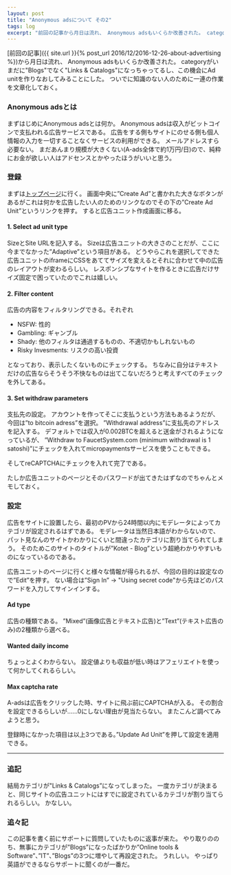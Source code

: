 ```yaml
---
layout: post
title: "Anonymous adsについて その2"
tags: log
excerpt: "前回の記事から月日は流れ、 Anonymous adsもいくらか改善された。 categoryがいまだに”Blogs”でなく”Links & Catalogs”になっちゃってるし、この機会にAd unitを作りなおしてみることにした。 ついでに知識のない人のために一連の作業を文章化しておく。"
---
```


[前回の記事]({{ site.url }}{% post_url 2016/12/2016-12-26-about-advertising %})から月日は流れ、
Anonymous adsもいくらか改善された。
categoryがいまだに"Blogs"でなく"Links & Catalogs"になっちゃってるし、この機会にAd unitを作りなおしてみることにした。
ついでに知識のない人のために一連の作業を文章化しておく。

### Anonymous adsとは

まずはじめにAnonymous adsとは何か。
Anonymous adsは収入がビットコインで支払われる広告サービスである。
広告をする側もサイトにのせる側も個人情報の入力を一切することなくサービスの利用ができる。
メールアドレスすら必要ない。
まだあんまり規模が大きくない(A-ads全体で約1万円/日)ので、純粋にお金が欲しい人はアドセンスとかやったほうがいいと思う。

### 登録

まずは[トップページ](https://a-ads.com/)に行く。
画面中央に”Create Ad”と書かれた大きなボタンがあるがこれは何かを広告したい人のためのリンクなのでその下の”Create Ad Unit”というリンクを押す。
すると広告ユニット作成画面に移る。

#### 1. Select ad unit type

SizeとSite URLを記入する。
Sizeは広告ユニットの大きさのことだが、ここに今までなかった”Adaptive”という項目がある。
どうやらこれを選択してできた広告ユニットのiframeにCSSをあててサイズを変えるとそれに合わせて中の広告のレイアウトが変わるらしい。
レスポンシブなサイトを作るときに広告だけサイズ固定で困っていたのでこれは嬉しい。

#### 2. Filter content

広告の内容をフィルタリングできる。それぞれ

- NSFW: 性的
- Gambling: ギャンブル
- Shady: 他のフィルタは通過するものの、不適切かもしれないもの
- Risky Invesments: リスクの高い投資

となっており、表示したくないものにチェックする。
ちなみに自分はテキストだけの広告ならそうそう不快なものは出てこないだろうと考えすべてのチェックを外してある。

#### 3. Set withdraw parameters

支払先の設定。
アカウントを作ってそこに支払うという方法もあるようだが、今回は”to bitcoin adress”を選択。
”Withdrawal address”に支払先のアドレスを記入する。
デフォルトでは収入が0.002BTCを超えると送金がされるようになっているが、
”Withdraw to FaucetSystem.com (minimum withdrawal is 1 satoshi)”にチェックを入れてmicropaymentsサービスを使うこともできる。

そしてreCAPTCHAにチェックを入れて完了である。

たしか広告ユニットのページとそのパスワードが出てきたはずなのでちゃんとメモしておく。

### 設定

広告をサイトに設置したら、最初のPVから24時間以内にモデレータによってカテゴリが設定されるはずである。
モデレータは当然日本語がわからないので、パット見なんのサイトかわかりにくいと間違ったカテゴリに割り当てられてしまう。
そのためこのサイトのタイトルが”Kotet - Blog”という超絶わかりやすいものになっているのである。

広告ユニットのページに行くと様々な情報が得られるが、今回の目的は設定なので”Edit”を押す。
ない場合は”Sign In” -> "Using secret code"から先ほどのパスワードを入力してサインインする。

#### Ad type

広告の種類である。
”Mixed”(画像広告とテキスト広告)と”Text”(テキスト広告のみ)の2種類から選べる。

#### Wanted daily income

ちょっとよくわからない。
設定値よりも収益が低い時はアフェリエイトを使って何かしてくれるらしい。

#### Max captcha rate

A-adsは広告をクリックした時、サイトに飛ぶ前にCAPTCHAが入る。
その割合を設定できるらしいが……0にしない理由が見当たらない。
またこんど調べてみようと思う。

登録時になかった項目は以上3つである。”Update Ad Unit”を押して設定を適用できる。

---

### 追記

結局カテゴリが"Links & Catalogs”になってしまった。
一度カテゴリが決まると、同じサイトの広告ユニットにはすでに設定されているカテゴリが割り当てられるらしい。
かなしい。

### 追々記

この記事を書く前にサポートに質問していたものに返事が来た。
やり取りののち、無事にカテゴリが”Blogs”になったばかりか”Online tools & Software”、”IT”、”Blogs”の3つに増やして再設定された。
うれしい。
やっぱり英語ができるならサポートに聞くのが一番だ。